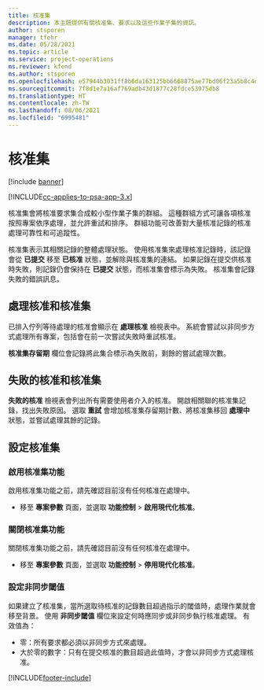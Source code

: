 ```yaml
---
title: 核准集
description: 本主題提供有關核准集、要求以及這些作業子集的資訊。
author: stsporen
manager: tfehr
ms.date: 05/28/2021
ms.topic: article
ms.service: project-operations
ms.reviewer: kfend
ms.author: stsporen
ms.openlocfilehash: e57944b3031ff8b6da163125bb6668875ae77bd06f23a5b8c4ef06f396210e4f
ms.sourcegitcommit: 7f8d1e7a16af769adb43d1877c28fdce53975db8
ms.translationtype: HT
ms.contentlocale: zh-TW
ms.lasthandoff: 08/06/2021
ms.locfileid: "6995481"
---
```

# <a name="approval-sets"></a>核准集

[!include [banner](../includes/psa-now-project-operations.md)]

[!INCLUDE[cc-applies-to-psa-app-3.x](../includes/cc-applies-to-psa-app-3x.md)]

核准集會將核准要求集合成較小型作業子集的群組。 這種群組方式可讓各項核准按照專案依序處理，並允許重試和排序。 群組功能可改善對大量核准記錄的核准處理可靠性和可追蹤性。

核准集表示其相關記錄的整體處理狀態。 使用核准集來處理核准記錄時，該記錄會從 **已提交** 移至 **已核准** 狀態，並解除與核准集的連結。 如果記錄在提交供核准時失敗，則記錄仍會保持在 **已提交** 狀態，而核准集會標示為失敗。 核准集會記錄失敗的錯誤訊息。

## <a name="processing-approvals-and-approval-sets"></a>處理核准和核准集
已排入佇列等待處理的核准會顯示在 **處理核准** 檢視表中。 系統會嘗試以非同步方式處理所有專案，包括會在前一次嘗試失敗時重試核准。

**核准集存留期** 欄位會記錄將此集合標示為失敗前，剩餘的嘗試處理次數。

## <a name="failed-approvals-and-approval-sets"></a>失敗的核准和核准集
**失敗的核准** 檢視表會列出所有需要使用者介入的核准。 開啟相關聯的核准集記錄，找出失敗原因。
選取 **重試** 會增加核准集存留期計數、將核准集移回 **處理中** 狀態，並嘗試處理其餘的記錄。

## <a name="configure-approval-sets"></a>設定核准集

###  <a name="enable-the-approval-sets-feature"></a>啟用核准集功能
啟用核准集功能之前，請先確認目前沒有任何核准在處理中。

- 移至 **專案參數** 頁面，並選取 **功能控制** > **啟用現代化核准**。

### <a name="turn-off-the-approval-sets-feature"></a>關閉核准集功能
關閉核准集功能之前，請先確認目前沒有任何核准在處理中。

- 移至 **專案參數** 頁面，並選取 **功能控制** > **停用現代化核准**。

### <a name="configuring-the-asynchronous-threshold"></a>設定非同步閾值 
如果建立了核准集，當所選取待核准的記錄數目超過指示的閾值時，處理作業就會移至背景。 使用 **非同步閾值** 欄位來設定何時應同步或非同步執行核准處理。
有效值為：

  - 零：所有要求都必須以非同步方式來處理。 
  - 大於零的數字：只有在提交核准的數目超過此值時，才會以非同步方式處理核准。

[!INCLUDE[footer-include](../includes/footer-banner.md)]
